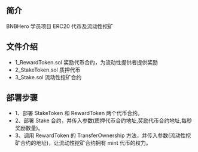 ## 简介

BNBHero 学员项目 ERC20 代币及流动性挖矿

## 文件介绍

- 1_RewardToken.sol
  奖励代币合约，为流动性提供者提供奖励
- 2_StakeToken.sol
  质押代币
- 3_Stake.sol
  流动性挖矿合约

## 部署步骤

- 1、部署 StakeToken 和 RewardToken 两个代币合约。
- 2、部署 Stake 合约，并传入参数(质押代币合约地址,奖励代币合约地址,每秒奖励数量)。
- 3、调用 RewardToken 的 TransferOwnership 方法，并传入参数(流动性挖矿合约的地址)，让流动性挖矿合约拥有 mint 代币的权力。
